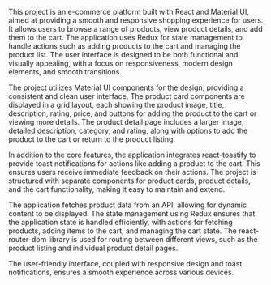This project is an e-commerce platform built with React and Material UI, aimed at providing a smooth and responsive shopping experience for users. It allows users to browse a range of products, view product details, and add them to the cart. The application uses Redux for state management to handle actions such as adding products to the cart and managing the product list. The user interface is designed to be both functional and visually appealing, with a focus on responsiveness, modern design elements, and smooth transitions.

The project utilizes Material UI components for the design, providing a consistent and clean user interface. The product card components are displayed in a grid layout, each showing the product image, title, description, rating, price, and buttons for adding the product to the cart or viewing more details. The product detail page includes a larger image, detailed description, category, and rating, along with options to add the product to the cart or return to the product listing.

In addition to the core features, the application integrates react-toastify to provide toast notifications for actions like adding a product to the cart. This ensures users receive immediate feedback on their actions. The project is structured with separate components for product cards, product details, and the cart functionality, making it easy to maintain and extend.

The application fetches product data from an API, allowing for dynamic content to be displayed. The state management using Redux ensures that the application state is handled efficiently, with actions for fetching products, adding items to the cart, and managing the cart state. The react-router-dom library is used for routing between different views, such as the product listing and individual product detail pages.

The user-friendly interface, coupled with responsive design and toast notifications, ensures a smooth experience across various devices.

